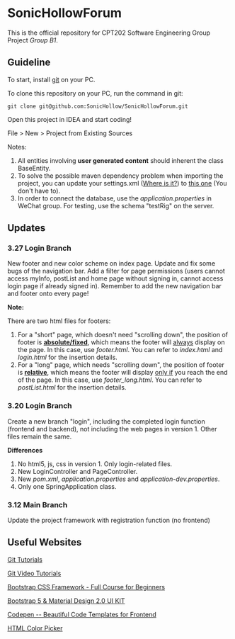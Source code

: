 # SonicHollowForum
This is the official repository for CPT202 Software Engineering Group Project *Group B1*.

## Guideline

To start, install [git](https://git-scm.com/book/zh/v2/%E8%B5%B7%E6%AD%A5-%E5%AE%89%E8%A3%85-Git) on your PC. 

To clone this repository on your PC, run the command in git:

`git clone git@github.com:SonicHollow/SonicHollowForum.git`

Open this project in IDEA and start coding!

File > New > Project from Existing Sources

Notes: 

1. All entities involving **user generated content** should inherent the class BaseEntity.
2. To solve the possible maven dependency problem when importing the project, you can update your settings.xml ([Where is it?](https://www.cnblogs.com/Small-sunshine/p/11640576.html))  to [this one](https://pan.baidu.com/s/1_0r18fd85cthx7hef4n3cA?pwd=o3kv) (You don't have to). 
3. In order to connect the database, use the *application.properties* in WeChat group. For testing, use the schema "testRig" on the server.

## Updates

### 3.27 Login Branch

New footer and new color scheme on index page. Update and fix some bugs of the navigation bar. Add a filter for page permissions (users cannot access myInfo, postList and home page without signing in, cannot access login page if already signed in). Remember to add the new navigation bar and footer onto every page!

**Note:**

There are two html files for footers:

1. For a "short" page, which doesn't need "scrolling down", the position of footer is **<u>absolute/fixed</u>**, which means the footer will <u>always</u> display on the page. In this case, use *footer.html*. You can refer to *index.html* and *login.html* for the insertion details.
2. For a "long" page, which needs "scrolling down", the position of footer is <u>**relative**</u>, which means the footer will display <u>only if</u> you reach the end of the page. In this case, use *footer_long.html*. You can refer to *postList.html* for the insertion details.

### 3.20 Login Branch

Create a new branch "login", including the completed login function (frontend and backend), not including the web pages in version 1. Other files remain the same.

**Differences**
1. No html5, js, css in version 1. Only login-related files.
2. New LoginController and PageController.
3. New *pom.xml*, *application.properties* and *application-dev.properties*.
4. Only one SpringApplication class.

### 3.12 Main Branch

Update the project framework with registration function (no frontend)

## Useful Websites

[Git Tutorials](https://www.runoob.com/git/git-basic-operations.html)

[Git Video Tutorials](https://www.bilibili.com/video/BV1vy4y1s7k6)

[Bootstrap CSS Framework - Full Course for Beginners](https://www.youtube.com/watch?v=-qfEOE4vtxE)

[Bootstrap 5 & Material Design 2.0 UI KIT](https://github.com/mdbootstrap/mdb-ui-kit)

[Codepen -- Beautiful Code Templates for Frontend](https://codepen.io)

[HTML Color Picker](https://www.runoob.com/tags/html-colorpicker.html)
